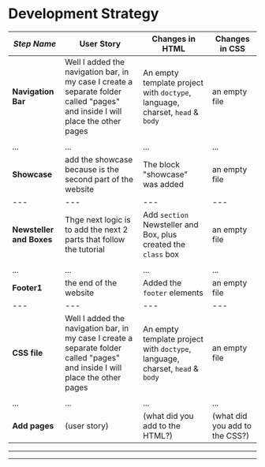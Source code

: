 
# Development Strategy



| _Step Name_ | User Story | Changes in HTML | Changes in CSS |
| --- | --- | --- | --- |
| __Navigation Bar__ | Well I added the navigation bar, in my case I create a separate folder called "pages" and inside I will place the other pages | An empty template project with `doctype`, language, charset, `head` & `body` | an empty file |
|  | |  |  |
| ... | ... | ... | ... |
| __Showcase__ | add the showcase because is the second part of the website | The block "showcase" was added | an empty file |
| --- | --- | --- | --- |
| __Newsteller and Boxes__ | Thge next logic is to add the next 2 parts that follow the tutorial | Add `section` Newsteller and Box, plus created the `class` box | an empty file |
|  | |  |  |
| ... | ... | ... | ... |
| __Footer1__ | the end of the website  | Added the `footer` elements | an empty file |
| --- | --- | --- | --- |
| __CSS file__ | Well I added the navigation bar, in my case I create a separate folder called "pages" and inside I will place the other pages | An empty template project with `doctype`, language, charset, `head` & `body` | an empty file |
|  | |  |  |
| ... | ... | ... | ... |
| __Add pages__ | (user story) | (what did you add to the HTML?) | (what did you add to the CSS?) |


---
---
